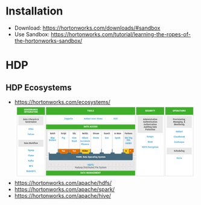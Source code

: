 # Installation
* Download: https://hortonworks.com/downloads/#sandbox
* Use Sandbox: https://hortonworks.com/tutorial/learning-the-ropes-of-the-hortonworks-sandbox/

# HDP 
## HDP Ecosystems
* https://hortonworks.com/ecosystems/
![alt text](images/hdp-projects.PNG)
* https://hortonworks.com/apache/hdfs/
* https://hortonworks.com/apache/spark/
* https://hortonworks.com/apache/hive/
